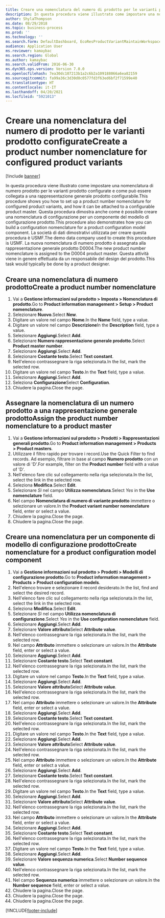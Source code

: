 ```yaml
---
title: Creare una nomenclatura del numero di prodotto per le varianti prodotto configurate
description: In questa procedura viene illustrato come impostare una nomenclatura di numero prodotto per le varianti prodotto configurate e come può essere collegata a una rappresentazione generale prodotto configurabile.
author: ShylaThompson
ms.date: 08/29/2018
ms.topic: business-process
ms.prod: ''
ms.technology: ''
ms.search.form: DefaultDashboard, EcoResProductVariantMaintainWorkspace, EcoResNomenclature, EcoResProductListPage, EcoResProductDetails, PCProductConfigurationModelListPage, PCProductConfigurationModelDetails
audience: Application User
ms.reviewer: kamaybac
ms.search.region: Global
ms.author: kamaybac
ms.search.validFrom: 2016-06-30
ms.dyn365.ops.version: Version 7.0.0
ms.openlocfilehash: 7ea30dc107213b1a2c6b2a109188066a6ea82159
ms.sourcegitcommit: fa99a36c3d30d0c0577fd3f63ed6bf2f71599e40
ms.translationtype: HT
ms.contentlocale: it-IT
ms.lasthandoff: 04/20/2021
ms.locfileid: "5921013"
---
```

# <a name="create-a-product-number-nomenclature-for-configured-product-variants"></a><span data-ttu-id="bac4e-103">Creare una nomenclatura del numero di prodotto per le varianti prodotto configurate</span><span class="sxs-lookup"><span data-stu-id="bac4e-103">Create a product number nomenclature for configured product variants</span></span>

[!include [banner](../../includes/banner.md)]

<span data-ttu-id="bac4e-104">In questa procedura viene illustrato come impostare una nomenclatura di numero prodotto per le varianti prodotto configurate e come può essere collegata a una rappresentazione generale prodotto configurabile.</span><span class="sxs-lookup"><span data-stu-id="bac4e-104">This procedure shows you how to set up a product number nomenclature for configured product variants, and how it can be attached to a configurable product master.</span></span> <span data-ttu-id="bac4e-105">Questa procedura dimostra anche come è possibile creare una nomenclatura di configurazione per un componente del modello di configurazione prodotto.</span><span class="sxs-lookup"><span data-stu-id="bac4e-105">This procedure also demonstrates how you can build a configuration nomenclature for a product configuration model component.</span></span> <span data-ttu-id="bac4e-106">La società di dati dimostrativi utilizzata per creare questa procedura è USMF.</span><span class="sxs-lookup"><span data-stu-id="bac4e-106">The demo data company used to create this procedure is USMF.</span></span> <span data-ttu-id="bac4e-107">La nuova nomenclatura di numero prodotto è assegnata alla rappresentazione generale prodotto D0004.</span><span class="sxs-lookup"><span data-stu-id="bac4e-107">The new product number nomenclature is assigned to the D0004 product master.</span></span> <span data-ttu-id="bac4e-108">Questa attività viene in genere effettuata da un responsabile del design del prodotto.</span><span class="sxs-lookup"><span data-stu-id="bac4e-108">This task would typically be done by a product designer.</span></span>

## <a name="create-a-product-number-nomenclature"></a><span data-ttu-id="bac4e-109">Creare una nomenclatura di numero prodotto</span><span class="sxs-lookup"><span data-stu-id="bac4e-109">Create a product number nomenclature</span></span>

1. <span data-ttu-id="bac4e-110">Vai a **Gestione informazioni sul prodotto \> Imposta \> Nomenclatura di prodotto**.</span><span class="sxs-lookup"><span data-stu-id="bac4e-110">Go to **Product information management \> Setup \> Product nomenclature**.</span></span>
1. <span data-ttu-id="bac4e-111">Selezionare **Nuovo**.</span><span class="sxs-lookup"><span data-stu-id="bac4e-111">Select **New**.</span></span>
1. <span data-ttu-id="bac4e-112">Digitare un valore nel campo **Nome**.</span><span class="sxs-lookup"><span data-stu-id="bac4e-112">In the **Name** field, type a value.</span></span>
1. <span data-ttu-id="bac4e-113">Digitare un valore nel campo **Descrizione**</span><span class="sxs-lookup"><span data-stu-id="bac4e-113">In the **Description** field, type a value.</span></span>
1. <span data-ttu-id="bac4e-114">Selezionare **Aggiungi**.</span><span class="sxs-lookup"><span data-stu-id="bac4e-114">Select **Add**.</span></span>
1. <span data-ttu-id="bac4e-115">Selezionare **Numero rappresentazione generale prodotto**.</span><span class="sxs-lookup"><span data-stu-id="bac4e-115">Select **Product master number**.</span></span>
1. <span data-ttu-id="bac4e-116">Selezionare **Aggiungi**.</span><span class="sxs-lookup"><span data-stu-id="bac4e-116">Select **Add**.</span></span>
1. <span data-ttu-id="bac4e-117">Selezionare **Costante testo**.</span><span class="sxs-lookup"><span data-stu-id="bac4e-117">Select **Text constant**.</span></span>
1. <span data-ttu-id="bac4e-118">Nell'elenco contrassegnare la riga selezionata.</span><span class="sxs-lookup"><span data-stu-id="bac4e-118">In the list, mark the selected row.</span></span>
1. <span data-ttu-id="bac4e-119">Digitare un valore nel campo **Testo**.</span><span class="sxs-lookup"><span data-stu-id="bac4e-119">In the **Text** field, type a value.</span></span>
1. <span data-ttu-id="bac4e-120">Selezionare **Aggiungi**.</span><span class="sxs-lookup"><span data-stu-id="bac4e-120">Select **Add**.</span></span>
1. <span data-ttu-id="bac4e-121">Seleziona **Configurazione**</span><span class="sxs-lookup"><span data-stu-id="bac4e-121">Select **Configuration**.</span></span>
1. <span data-ttu-id="bac4e-122">Chiudere la pagina.</span><span class="sxs-lookup"><span data-stu-id="bac4e-122">Close the page.</span></span>

## <a name="assign-the-product-number-nomenclature-to-a-product-master"></a><span data-ttu-id="bac4e-123">Assegnare la nomenclatura di un numero prodotto a una rappresentazione generale prodotto</span><span class="sxs-lookup"><span data-stu-id="bac4e-123">Assign the product number nomenclature to a product master</span></span>

1. <span data-ttu-id="bac4e-124">Vai a **Gestione informazioni sul prodotto \> Prodotti \> Rappresentazioni generali prodotto**.</span><span class="sxs-lookup"><span data-stu-id="bac4e-124">Go to **Product information management \> Products \> Product masters**.</span></span>
1. <span data-ttu-id="bac4e-125">Utilizzare il filtro rapido per trovare i record.</span><span class="sxs-lookup"><span data-stu-id="bac4e-125">Use the Quick Filter to find records.</span></span> <span data-ttu-id="bac4e-126">Ad esempio, filtrare in base al campo **Numero prodotto** con un valore di 'D'.</span><span class="sxs-lookup"><span data-stu-id="bac4e-126">For example, filter on the **Product number** field with a value of 'D'.</span></span>
1. <span data-ttu-id="bac4e-127">Nell'elenco fare clic sul collegamento nella riga selezionata.</span><span class="sxs-lookup"><span data-stu-id="bac4e-127">In the list, select the link in the selected row.</span></span>
1. <span data-ttu-id="bac4e-128">Seleziona **Modifica**.</span><span class="sxs-lookup"><span data-stu-id="bac4e-128">Select **Edit**.</span></span>
1. <span data-ttu-id="bac4e-129">Selezionare *Sì* nel campo **Utilizza nomenclatura**.</span><span class="sxs-lookup"><span data-stu-id="bac4e-129">Select *Yes* in the **Use nomenclature** field.</span></span>
1. <span data-ttu-id="bac4e-130">Nel campo **Nomenclatura di numero di variante prodotto** immettere o selezionare un valore.</span><span class="sxs-lookup"><span data-stu-id="bac4e-130">In the **Product variant number nomenclature** field, enter or select a value.</span></span>
1. <span data-ttu-id="bac4e-131">Chiudere la pagina.</span><span class="sxs-lookup"><span data-stu-id="bac4e-131">Close the page.</span></span>
1. <span data-ttu-id="bac4e-132">Chiudere la pagina.</span><span class="sxs-lookup"><span data-stu-id="bac4e-132">Close the page.</span></span>

## <a name="create-nomenclature-for-a-product-configuration-model-component"></a><span data-ttu-id="bac4e-133">Creare una nomenclatura per un componente di modello di configurazione prodotto</span><span class="sxs-lookup"><span data-stu-id="bac4e-133">Create nomenclature for a product configuration model component</span></span>

1. <span data-ttu-id="bac4e-134">Vai a **Gestione informazioni sul prodotto \> Prodotti \> Modelli di configurazione prodotto**.</span><span class="sxs-lookup"><span data-stu-id="bac4e-134">Go to **Product information management \> Products \> Product configuration models**.</span></span>
1. <span data-ttu-id="bac4e-135">Nell'elenco trovare e selezionare il record desiderato.</span><span class="sxs-lookup"><span data-stu-id="bac4e-135">In the list, find and select the desired record.</span></span>
1. <span data-ttu-id="bac4e-136">Nell'elenco fare clic sul collegamento nella riga selezionata.</span><span class="sxs-lookup"><span data-stu-id="bac4e-136">In the list, select the link in the selected row.</span></span>
1. <span data-ttu-id="bac4e-137">Seleziona **Modifica**.</span><span class="sxs-lookup"><span data-stu-id="bac4e-137">Select **Edit**.</span></span>
1. <span data-ttu-id="bac4e-138">Selezionare *Sì* nel campo **Utilizza nomenclatura di configurazione**.</span><span class="sxs-lookup"><span data-stu-id="bac4e-138">Select *Yes* in the **Use configuration nomenclature** field.</span></span>
1. <span data-ttu-id="bac4e-139">Selezionare **Aggiungi**.</span><span class="sxs-lookup"><span data-stu-id="bac4e-139">Select **Add**.</span></span>
1. <span data-ttu-id="bac4e-140">Selezionare **Valore attributo**</span><span class="sxs-lookup"><span data-stu-id="bac4e-140">Select **Attribute value**.</span></span>
1. <span data-ttu-id="bac4e-141">Nell'elenco contrassegnare la riga selezionata.</span><span class="sxs-lookup"><span data-stu-id="bac4e-141">In the list, mark the selected row.</span></span>
1. <span data-ttu-id="bac4e-142">Nel campo **Attributo** immettere o selezionare un valore.</span><span class="sxs-lookup"><span data-stu-id="bac4e-142">In the **Attribute** field, enter or select a value.</span></span>
1. <span data-ttu-id="bac4e-143">Selezionare **Aggiungi**.</span><span class="sxs-lookup"><span data-stu-id="bac4e-143">Select **Add**.</span></span>
1. <span data-ttu-id="bac4e-144">Selezionare **Costante testo**.</span><span class="sxs-lookup"><span data-stu-id="bac4e-144">Select **Text constant**.</span></span>
1. <span data-ttu-id="bac4e-145">Nell'elenco contrassegnare la riga selezionata.</span><span class="sxs-lookup"><span data-stu-id="bac4e-145">In the list, mark the selected row.</span></span>
1. <span data-ttu-id="bac4e-146">Digitare un valore nel campo **Testo**.</span><span class="sxs-lookup"><span data-stu-id="bac4e-146">In the **Text** field, type a value.</span></span>
1. <span data-ttu-id="bac4e-147">Selezionare **Aggiungi**.</span><span class="sxs-lookup"><span data-stu-id="bac4e-147">Select **Add**.</span></span>
1. <span data-ttu-id="bac4e-148">Selezionare **Valore attributo**</span><span class="sxs-lookup"><span data-stu-id="bac4e-148">Select **Attribute value**.</span></span>
1. <span data-ttu-id="bac4e-149">Nell'elenco contrassegnare la riga selezionata.</span><span class="sxs-lookup"><span data-stu-id="bac4e-149">In the list, mark the selected row.</span></span>
1. <span data-ttu-id="bac4e-150">Nel campo **Attributo** immettere o selezionare un valore.</span><span class="sxs-lookup"><span data-stu-id="bac4e-150">In the **Attribute** field, enter or select a value.</span></span>
1. <span data-ttu-id="bac4e-151">Selezionare **Aggiungi**.</span><span class="sxs-lookup"><span data-stu-id="bac4e-151">Select **Add**.</span></span>
1. <span data-ttu-id="bac4e-152">Selezionare **Costante testo**.</span><span class="sxs-lookup"><span data-stu-id="bac4e-152">Select **Text constant**.</span></span>
1. <span data-ttu-id="bac4e-153">Nell'elenco contrassegnare la riga selezionata.</span><span class="sxs-lookup"><span data-stu-id="bac4e-153">In the list, mark the selected row.</span></span>
1. <span data-ttu-id="bac4e-154">Digitare un valore nel campo **Testo**.</span><span class="sxs-lookup"><span data-stu-id="bac4e-154">In the **Text** field, type a value.</span></span>
1. <span data-ttu-id="bac4e-155">Selezionare **Aggiungi**.</span><span class="sxs-lookup"><span data-stu-id="bac4e-155">Select **Add**.</span></span>
1. <span data-ttu-id="bac4e-156">Selezionare **Valore attributo**</span><span class="sxs-lookup"><span data-stu-id="bac4e-156">Select **Attribute value**.</span></span>
1. <span data-ttu-id="bac4e-157">Nell'elenco contrassegnare la riga selezionata.</span><span class="sxs-lookup"><span data-stu-id="bac4e-157">In the list, mark the selected row.</span></span>
1. <span data-ttu-id="bac4e-158">Nel campo **Attributo** immettere o selezionare un valore.</span><span class="sxs-lookup"><span data-stu-id="bac4e-158">In the **Attribute** field, enter or select a value.</span></span>
1. <span data-ttu-id="bac4e-159">Selezionare **Aggiungi**.</span><span class="sxs-lookup"><span data-stu-id="bac4e-159">Select **Add**.</span></span>
1. <span data-ttu-id="bac4e-160">Selezionare **Costante testo**.</span><span class="sxs-lookup"><span data-stu-id="bac4e-160">Select **Text constant**.</span></span>
1. <span data-ttu-id="bac4e-161">Nell'elenco contrassegnare la riga selezionata.</span><span class="sxs-lookup"><span data-stu-id="bac4e-161">In the list, mark the selected row.</span></span>
1. <span data-ttu-id="bac4e-162">Digitare un valore nel campo **Testo**.</span><span class="sxs-lookup"><span data-stu-id="bac4e-162">In the **Text** field, type a value.</span></span>
1. <span data-ttu-id="bac4e-163">Selezionare **Aggiungi**.</span><span class="sxs-lookup"><span data-stu-id="bac4e-163">Select **Add**.</span></span>
1. <span data-ttu-id="bac4e-164">Selezionare **Valore attributo**</span><span class="sxs-lookup"><span data-stu-id="bac4e-164">Select **Attribute value**.</span></span>
1. <span data-ttu-id="bac4e-165">Nell'elenco contrassegnare la riga selezionata.</span><span class="sxs-lookup"><span data-stu-id="bac4e-165">In the list, mark the selected row.</span></span>
1. <span data-ttu-id="bac4e-166">Nel campo **Attributo** immettere o selezionare un valore.</span><span class="sxs-lookup"><span data-stu-id="bac4e-166">In the **Attribute** field, enter or select a value.</span></span>
1. <span data-ttu-id="bac4e-167">Selezionare **Aggiungi**.</span><span class="sxs-lookup"><span data-stu-id="bac4e-167">Select **Add**.</span></span>
1. <span data-ttu-id="bac4e-168">Selezionare **Costante testo**.</span><span class="sxs-lookup"><span data-stu-id="bac4e-168">Select **Text constant**.</span></span>
1. <span data-ttu-id="bac4e-169">Nell'elenco contrassegnare la riga selezionata.</span><span class="sxs-lookup"><span data-stu-id="bac4e-169">In the list, mark the selected row.</span></span>
1. <span data-ttu-id="bac4e-170">Digitare un valore nel campo **Testo**.</span><span class="sxs-lookup"><span data-stu-id="bac4e-170">In the **Text** field, type a value.</span></span>
1. <span data-ttu-id="bac4e-171">Selezionare **Aggiungi**.</span><span class="sxs-lookup"><span data-stu-id="bac4e-171">Select **Add**.</span></span>
1. <span data-ttu-id="bac4e-172">Selezionare **Valore sequenza numerica**.</span><span class="sxs-lookup"><span data-stu-id="bac4e-172">Select **Number sequence value**.</span></span>
1. <span data-ttu-id="bac4e-173">Nell'elenco contrassegnare la riga selezionata.</span><span class="sxs-lookup"><span data-stu-id="bac4e-173">In the list, mark the selected row.</span></span>
1. <span data-ttu-id="bac4e-174">Nel campo **Sequenza numerica** immettere o selezionare un valore.</span><span class="sxs-lookup"><span data-stu-id="bac4e-174">In the **Number sequence** field, enter or select a value.</span></span>
1. <span data-ttu-id="bac4e-175">Chiudere la pagina.</span><span class="sxs-lookup"><span data-stu-id="bac4e-175">Close the page.</span></span>
1. <span data-ttu-id="bac4e-176">Chiudere la pagina.</span><span class="sxs-lookup"><span data-stu-id="bac4e-176">Close the page.</span></span>
1. <span data-ttu-id="bac4e-177">Chiudere la pagina.</span><span class="sxs-lookup"><span data-stu-id="bac4e-177">Close the page.</span></span>

[!INCLUDE[footer-include](../../../includes/footer-banner.md)]